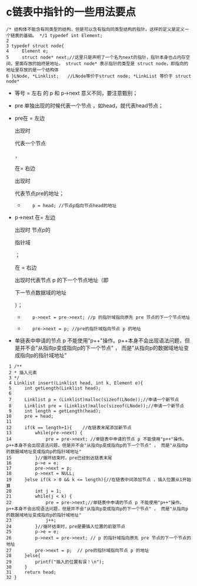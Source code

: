 # c链表中指针的一些用法要点

```
/* 结构体不能含有同类型的结构，但是可以含有指向同类型结构的指针。这样的定义是定义一个链表的基础。 */1 typedef int Element;
2 
3 typedef struct node{
4     Element e;
5     struct node* next;//这里只是声明了一个名为next的指针，指针本身也占内存空间，里面存放的始终是地址。 struct node* 表示指针的类型是 struct node，即指向的地址里存放的是一个结构体 
6 }LNode, *Linklist;　　//LNode等价于struct node; *LinkList 等价于 struct node* 
```

-  等号 = 左右 的 p 和 p->next 意义不同，要注意甄别；

- pre 单独出现的时候代表一个节点 ，如head，就代表head节点；

- pre在 = 左边

   

  出现时

  代表一个节点

  ，

  在= 右边

   

  出现时

  代表节点pre的地址；

  - ```
    　　p = head; //节点p指向节点head的地址
    ```

- p->next 在= 左边

   

  出现时 节点p的

  指针域

  ；

  在 = 右边

   

  出现时代表节点 p 的下一个节点地址（即

  下一节点数据域的地址

  ）；

  - ```
    　　p->next = pre->next; //p 的指针域指向原先 pre 节点的下一个节点地址
    ```

  - ```
    　　pre->next = p; //pre的指针域指向节点 p 的地址
    ```

- 单链表中申请的节点 p 不能使用"p++"操作。p++本身不会出现语法问题，但是并不会"从指向p变成指向p的下一个节点" ， 而是"从指向p的数据域地址变成指向p的指针域地址" 

```
 1 /**
 2 * 插入元素 
 3 */
 4 Linklist insert(Linklist head, int k, Element e){
 5     int getLength(Linklist head);
 6     
 7     Linklist p = (Linklist)malloc(sizeof(LNode));//申请一个新节点
 8     Linklist pre = (Linklist)malloc(sizeof(LNode));//申请一个新节点
 9     int length = getLength(head);
10     pre = head;
11 
12     if(k == length+1){    //在链表末尾添加新节点 
13         while(pre->next) {
14             pre = pre->next; //单链表中申请的节点 p 不能使用"p++"操作。p++本身不会出现语法问题，但是并不会"从指向p变成指向p的下一个节点" ， 而是"从指向p的数据域地址变成指向p的指针域地址" 
15         }//循环结束时，pre已经到达链表末尾 
16         p->e = e;
17         pre->next = p;
18         p->next = NULL;
19     }else if(k > 0 && k <= length){//在链表中间添加节点 ，插入位置从1开始算 
20         int j = 1;
21         while(j < k) {
22             pre = pre->next;//单链表中申请的节点 p 不能使用"p++"操作。p++本身不会出现语法问题，但是并不会"从指向p变成指向p的下一个节点" ， 而是"从指向p的数据域地址变成指向p的指针域地址" 
23             j++;
24         }//循环结束时，pre是要插入位置的前驱节点
25         p->e = e;
26         p->next = pre->next; // p 的指针域指向原先 pre 节点的下一个节点的地址 
27         pre->next = p;  // pre的指针域指向节点 p 的地址
28     }else{
29         printf("插入的位置有误！\n");
30     }
31     return head;
32 }
```

 